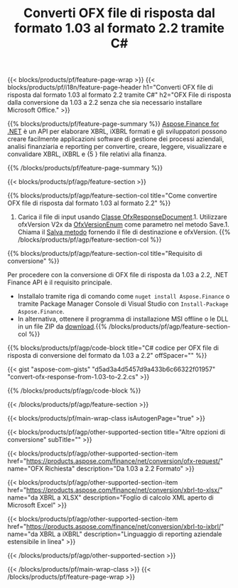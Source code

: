 ﻿---
title: Converti OFX file di risposta dal formato 1.03 al formato 2.2 tramite C#
description: Codice di esempio per OFX file di richiesta da 1.03 a 2.2 C# di conversione. Utilizza API codice di esempio per la conversione di richieste batch OFX all'interno di applicazioni basate su .NET. 
url: /it/net/conversion/ofx-response/
family: finance
platformtag: net
feature: conversion
informat: OFX Response 1.03
outformat: OFX Response 2.2
otherformats: OFX Response
---
{{< blocks/products/pf/feature-page-wrap >}}
{{< blocks/products/pf/i18n/feature-page-header h1="Converti OFX file di risposta dal formato 1.03 al formato 2.2 tramite C#" h2="OFX File di risposta dalla conversione da 1.03 a 2.2 senza che sia necessario installare Microsoft Office." >}}

{{% blocks/products/pf/feature-page-summary %}}
[Aspose.Finance for .NET](https://products.aspose.com/finance/net/) è un API per elaborare XBRL, iXBRL formati e gli sviluppatori possono creare facilmente applicazioni software di gestione dei processi aziendali, analisi finanziaria e reporting per convertire, creare, leggere, visualizzare e convalidare XBRL, iXBRL e {5 } file relativi alla finanza. 

{{% /blocks/products/pf/feature-page-summary %}}

{{< blocks/products/pf/agp/feature-section >}}

{{% blocks/products/pf/agp/feature-section-col title="Come convertire OFX file di risposta dal formato 1.03 al formato 2.2" %}}
1. Carica il file di input usando [Classe OfxResponseDocument](https://apireference.aspose.com/finance/net/aspose.finance.ofx/ofxresponsedocument).1. Utilizzare ofxVersion V2x da [OfxVersionEnum](https://apireference.aspose.com/finance/net/aspose.finance.ofx/ofxversionenum) come parametro nel metodo Save.1. Chiama il [Salva metodo](https://apireference.aspose.com/finance/net/aspose.finance.ofx/ofxresponsedocument/methods/save) fornendo il file di destinazione e ofxVersion.
{{% /blocks/products/pf/agp/feature-section-col %}}

{{% blocks/products/pf/agp/feature-section-col title="Requisito di conversione" %}}

Per procedere con la conversione di OFX file di risposta da 1.03 a 2.2, .NET Finance API è il requisito principale.
- Installalo tramite riga di comando come ```nuget install Aspose.Finance``` o tramite Package Manager Console di Visual Studio con ```Install-Package Aspose.Finance```.
- In alternativa, ottenere il programma di installazione MSI offline o le DLL in un file ZIP da [download](https://downloads.aspose.com/finance/net).{{% /blocks/products/pf/agp/feature-section-col %}}

{{% blocks/products/pf/agp/code-block title="C# codice per OFX file di risposta di conversione del formato da 1.03 a 2.2" offSpacer="" %}}

{{< gist "aspose-com-gists" "d5ad3a4d5457d9a433b6c66322f01957" "convert-ofx-response-from-1.03-to-2.2.cs" >}}

{{% /blocks/products/pf/agp/code-block %}}

{{< /blocks/products/pf/agp/feature-section >}}

{{< blocks/products/pf/main-wrap-class isAutogenPage="true" >}}

{{< blocks/products/pf/agp/other-supported-section title="Altre opzioni di conversione" subTitle="" >}}

{{< blocks/products/pf/agp/other-supported-section-item href="https://products.aspose.com/finance/net/conversion/ofx-request/" name="OFX Richiesta" description="Da 1.03 a 2.2 Formato" >}}

{{< blocks/products/pf/agp/other-supported-section-item href="https://products.aspose.com/finance/net/conversion/xbrl-to-xlsx/" name="da XBRL a XLSX" description="Foglio di calcolo XML aperto di Microsoft Excel" >}}

{{< blocks/products/pf/agp/other-supported-section-item href="https://products.aspose.com/finance/net/conversion/xbrl-to-ixbrl/" name="da XBRL a iXBRL" description="Linguaggio di reporting aziendale estensibile in linea" >}}

{{< /blocks/products/pf/agp/other-supported-section >}}

{{< /blocks/products/pf/main-wrap-class >}}
{{< /blocks/products/pf/feature-page-wrap >}}